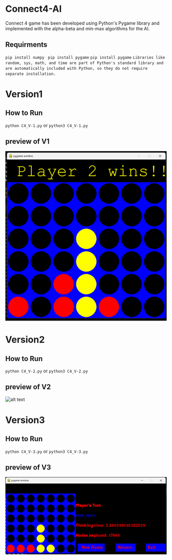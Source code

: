 # Connect4-AI

Connect 4 game has been developed using Python's Pygame library and implemented with the alpha-beta and min-max algorithms for the AI.

## Requirments

`pip install numpy `
`pip install pygame`
`pip install pygame`
`Libraries like random, sys, math, and time are part of Python's standard library and are automatically included with Python, so they do not require separate installation.`


# Version1 
## How to Run
`python C4_V-1.py`
or 
`python3 C4_V-1.py`
## preview of V1
![alt text](https://github.com/mynenivarun/Connect4-AI/blob/main/SS/C4_V1.png "Version 1")

# Version2
## How to Run
`python C4_V-2.py`
or 
`python3 C4_V-2.py`
## preview of V2
![alt text](https://github.com/mynenivarun/Connect4-AI/blob/main/SS/C4_V2.png "Version 2")

# Version3 
## How to Run
`python C4_V-3.py`
or 
`python3 C4_V-3.py`
## preview of V3
![alt text](https://github.com/mynenivarun/Connect4-AI/blob/main/SS/C4_V3.png "Version 3")
